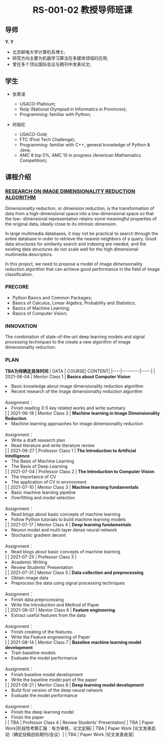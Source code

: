 # <center>RS-001-02 教授导师班课</center>

## 导师
**Y. Y**
- 北京邮电大学计算机系博士;
- 研究方向主要为机器学习算法在多媒体领域的应用;
- 曾在多个顶尖国际会议与期刊中发表论文;

## 学生
- 张景浚
  - USACO-Platinum;
  - Noip (National Olympiad in Informatics in Provinces);
  - Programming: familiar with Python;

- 何祖伦
  - USACO-Gold;
  - FTC (First Tech Challenge);
  - Programming: familiar with C++, general knowledge of Python & Java;
  - AMC 8 top 5%, AMC 10 in progress (American Mathematics Competition);



## 课程介绍
### <a href="https://github.com/RS-001-02/RM-805-Dr.Yang/blob/main/%E6%9C%89%E6%96%B9-%E7%A7%91%E7%A0%94%E5%9F%B9%E5%85%BB%E6%96%B9%E6%A1%88-%E4%B8%93%E4%B8%BA%E8%AE%A1%E7%AE%97%E6%9C%BA%E7%A0%94%E8%AE%A8%E7%8F%AD%20%E5%BC%A0%E6%99%AF%E6%B5%9A%2C%E4%BD%95%E7%A5%96%E4%BC%A6%E8%AE%BE%E8%AE%A1.pdf">RESEARCH ON IMAGE DIMENSIONALITY REDUCTION ALGORITHM</a>

Dimensionality reduction, or dimension reduction, is the transformation of data from a high-dimensional space into a low-dimensional space so that the low- dimensional
representation retains some meaningful properties of the original data, ideally close to its intrinsic dimension.

In large multimedia databases, it may not be practical to search through the entire database in order to retrieve the nearest neighbors of a query. Good data structures
for similarity search and indexing are needed, and the existing data structures do not scale well for the high dimensional multimedia descriptors.

In this project, we need to propose a model of image dimensionality reduction algorithm that can achieve good performance in the field of image classification.

### PRECORE
- Python Basics and Common Packages;
- Basics of Calculus, Linear Algebra, Probability and Statistics;
- Basics of Machine Learning;
- Basics of Computer Vision;

### INNOVATION
The combination of state-of-the-art deep learning models and signal processing techniques to the create a new algorithm of image dimensionality reduction.

### PLAN
**TBA为待确定具体时间**
| DATA | COURSE| CONTENT| 
|----|---------|-----|
| 2021-06-04  | Mentor Class 1 | **Basics about Computer Vision** <li>Basic knowledge about image dimensionality reduction algorithm</li><li>Recent research of the image dimensionality reduction algorithm</li> <br>Assignment：<li>Finish reading 3-5 key related works and write summary</li> |
| 2021-06-18  | Mentor Class 2 | **Machine learning in Image Dimensionality Reduction** <li>Machine learning approaches for image dimensionality reduction</li><br>Assignment：<li>Write a draft research plan</li> <li>Read literature and write literature review</li>|
| 2021-06-27  | Professor Class 1 | **The Introduction to Artificial Intelligence** <li>The Basis of Machine Learning</li><li>The Basis of Deep Learning</li> |
| 2021-07-04  | Professor Class 2  | **The Introduction to Computer Vision** <br><li>The importance of CV</li><li>The application of CV in environment</li>|
| 2021-07-10  | Mentor Class 3 | **Machine learning fundamentals** <li>Basic machine learning pipeline</li><li>Overfitting and model selection</li> <br>Assignment：<li>Read blogs about basic concepts of machine learning</li><li>Follow Python tutorials to build machine learning models</li>|
| 2021-07-17  | Mentor Class 4 | **Deep learning fundamentals**<li>Neuron model and multi-layer dense neural network</li><li>Stochastic gradient decent</li><br>Assignment：<li>Read blogs about basic concepts of machine learning</li>|
| 2021-07-25  | Professor Class 3 | <li>Academic Writing</li><li>Review Students’ Presentation</li>|
| 2021-07-31  | Mentor Class 5 | **Data collection and preprocessing**<li>Obtain image data</li> <li>Preprocess the data using signal processing techniques</li><br>Assignment： <li>Finish data preprocessing</li> <li>Write the Introduction and Method of Paper</li> |
| 2021-08-07  | Mentor Class 6 | **Feature engineering** <li>Extract useful features from the data</li><br>Assignment：<li>Finish creating of the features.</li>  <li>Write the Feature engineering of Paper</li>|
| 2021-08-14  | Mentor Class 7 | **Baseline machine learning model development**<li>Train baseline models</li><li>Evaluate the model performance</li><br>Assignment： <li>Finish baseline model development</li> <li>Write the baseline model part of the paper</li> |
| 2021-08-21  | Mentor Class 8 | **Deep learning model development**<li>Build first version of the deep neural network</li><li>Evaluate the model performance</li> <br>Assignment： <li>Finish the deep learning model</li> <li>Finish the paper</li>|
| TBA  | Professor Class 4 | Review Students’ Presentation|
| TBA  | Paper Work|阶段性考察汇报：有方审核，论文定稿|
| TBA  | Paper Work |论文发表启动（确定投稿目标期刊/会议）|
| TBA  | Paper Work |论文发表收录|

